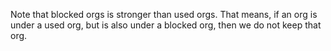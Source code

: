 Note that blocked orgs is stronger than used orgs.
That means, if an org is under a used org, but is also under a blocked org,
then we do not keep that org.